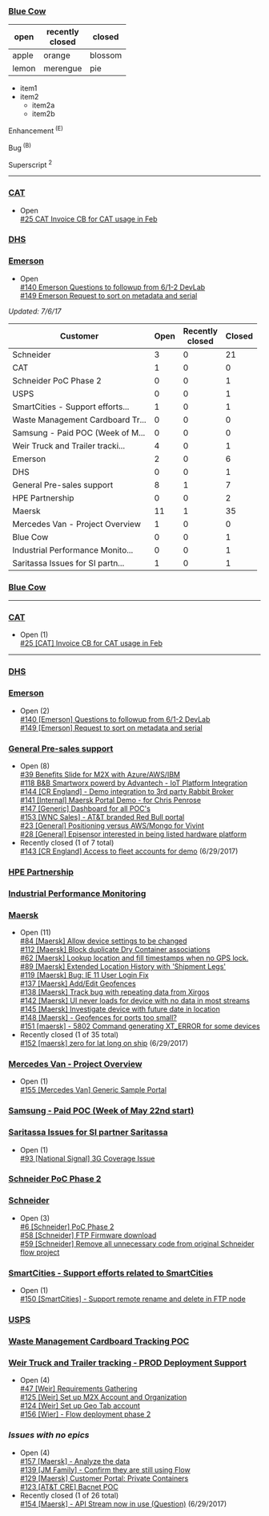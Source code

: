 ### [Blue Cow](https://github.com/iot-platform/Customers/issues/21)   
|open | recently<br>closed | closed |
|---- | ---- | ---- |
apple | orange | blossom
lemon | merengue | pie

* item1
* item2
   + item2a
   + item2b

Enhancement<sup> (E) </sup>

Bug<sup> (B) </sup>

Superscript<sup> 2 </sup>

------
### [CAT](https://github.com/iot-platform/Customers/issues/26)   
* Open   
[#25 CAT Invoice CB for CAT usage in Feb](https://github.com/iot-platform/Customers/issues/25)   
### [DHS](https://github.com/iot-platform/Customers/issues/16)   
### [Emerson](https://github.com/iot-platform/Customers/issues/12)   
* Open   
[#140 Emerson Questions to followup from 6/1-2 DevLab](https://github.com/iot-platform/Customers/issues/140)   
[#149 Emerson Request to sort on metadata and serial](https://github.com/iot-platform/Customers/issues/149)   

*Updated:  7/6/17*

Customer | Open | Recently<br>closed | Closed   
---- | ---- | ---- | ----   
Schneider|3|0|21   
CAT|1|0|0   
Schneider PoC Phase 2|0|0|1   
USPS|0|0|1   
SmartCities - Support efforts...|1|0|1   
Waste Management Cardboard Tr...|0|0|0   
Samsung - Paid POC (Week of M...|0|0|0   
Weir Truck and Trailer tracki...|4|0|1   
Emerson|2|0|6   
DHS|0|0|1   
General Pre-sales support|8|1|7   
HPE Partnership|0|0|2   
Maersk|11|1|35   
Mercedes Van - Project Overview|1|0|0   
Blue Cow|0|0|1   
Industrial Performance Monito...|0|0|1   
Saritassa Issues for SI partn...|1|0|1  

### [Blue Cow](https://github.com/iot-platform/Customers/issues/21)   
----------
### [CAT](https://github.com/iot-platform/Customers/issues/26)   
* Open (1)   
[#25 [CAT] Invoice CB for CAT usage in Feb](https://github.com/iot-platform/Customers/issues/25)   
----------
### [DHS](https://github.com/iot-platform/Customers/issues/16)   
### [Emerson](https://github.com/iot-platform/Customers/issues/12)   
* Open (2)   
[#140 [Emerson] Questions to followup from 6/1-2 DevLab](https://github.com/iot-platform/Customers/issues/140)   
[#149 [Emerson] Request to sort on metadata and serial](https://github.com/iot-platform/Customers/issues/149)   
### [General Pre-sales support](https://github.com/iot-platform/Customers/issues/4)   
* Open (8)   
[#39 Benefits Slide for M2X with Azure/AWS/IBM](https://github.com/iot-platform/Customers/issues/39)   
[#118 B&B Smartworx powerd by Advantech - IoT Platform Integration](https://github.com/iot-platform/Customers/issues/118)   
[#144 [CR England] - Demo integration to 3rd party Rabbit Broker](https://github.com/iot-platform/Customers/issues/144)   
[#141 [Internal] Maersk Portal Demo - for Chris Penrose](https://github.com/iot-platform/Customers/issues/141)   
[#147 [Generic] Dashboard for all POC's](https://github.com/iot-platform/Customers/issues/147)   
[#153 [WNC Sales] - AT&T branded Red Bull portal](https://github.com/iot-platform/Customers/issues/153)   
[#23 [General] Positioning versus AWS/Mongo for Vivint](https://github.com/iot-platform/Customers/issues/23)   
[#28 [General] Episensor interested in being listed hardware platform](https://github.com/iot-platform/Customers/issues/28)   
* Recently closed (1 of 7 total)   
[#143 [CR England] Access to fleet accounts for demo](https://github.com/iot-platform/Customers/issues/143) (6/29/2017)   
### [HPE Partnership](https://github.com/iot-platform/Customers/issues/121)   
### [Industrial Performance Monitoring](https://github.com/iot-platform/Customers/issues/37)   
### [Maersk](https://github.com/iot-platform/Customers/issues/19)   
* Open (11)   
[#84 [Maersk] Allow device settings to be changed](https://github.com/iot-platform/Customers/issues/84)   
[#112 [Maersk] Block duplicate Dry Container associations](https://github.com/iot-platform/Customers/issues/112)   
[#62 [Maersk] Lookup location and fill timestamps when no GPS lock.](https://github.com/iot-platform/Customers/issues/62)   
[#89 [Maersk] Extended Location History with 'Shipment Legs'](https://github.com/iot-platform/Customers/issues/89)   
[#119 [Maersk] Bug: IE 11 User Login Fix](https://github.com/iot-platform/Customers/issues/119)   
[#137 [Maersk] Add/Edit Geofences](https://github.com/iot-platform/Customers/issues/137)   
[#138 [Maersk] Track bug with repeating data from Xirgos](https://github.com/iot-platform/Customers/issues/138)   
[#142 [Maersk] UI never loads for device with no data in most streams](https://github.com/iot-platform/Customers/issues/142)   
[#145 [Maersk] Investigate device with future date in location ](https://github.com/iot-platform/Customers/issues/145)   
[#148 [Maersk] - Geofences for ports too small?](https://github.com/iot-platform/Customers/issues/148)   
[#151 [maersk] - 5802 Command generating XT_ERROR for some devices](https://github.com/iot-platform/Customers/issues/151)   
* Recently closed (1 of 35 total)   
[#152 [maersk] zero for lat long on ship](https://github.com/iot-platform/Customers/issues/152) (6/29/2017)   
### [Mercedes Van - Project Overview](https://github.com/iot-platform/Customers/issues/32)   
* Open (1)   
[#155 [Mercedes Van] Generic Sample Portal](https://github.com/iot-platform/Customers/issues/155)   
### [Samsung - Paid POC (Week of May 22nd start)](https://github.com/iot-platform/Customers/issues/91)   
### [Saritassa Issues for SI partner Saritassa](https://github.com/iot-platform/Customers/issues/94)   
* Open (1)   
[#93 [National Signal] 3G Coverage Issue](https://github.com/iot-platform/Customers/issues/93)   
### [Schneider PoC Phase 2](https://github.com/iot-platform/Customers/issues/6)   
### [Schneider](https://github.com/iot-platform/Customers/issues/30)   
* Open (3)   
[#6 [Schneider] PoC Phase 2](https://github.com/iot-platform/Customers/issues/6)   
[#58 [Schneider] FTP Firmware download](https://github.com/iot-platform/Customers/issues/58)   
[#59 [Schneider] Remove all unnecessary code from original Schneider flow project](https://github.com/iot-platform/Customers/issues/59)   
### [SmartCities - Support efforts related to SmartCities](https://github.com/iot-platform/Customers/issues/80)   
* Open (1)   
[#150 [SmartCities] - Support remote rename and delete in FTP node](https://github.com/iot-platform/Customers/issues/150)   
### [USPS](https://github.com/iot-platform/Customers/issues/46)   
### [Waste Management Cardboard Tracking POC](https://github.com/iot-platform/Customers/issues/69)   
### [Weir Truck and Trailer tracking - PROD Deployment Support](https://github.com/iot-platform/Customers/issues/48)   
* Open (4)   
[#47 [Weir] Requirements Gathering](https://github.com/iot-platform/Customers/issues/47)   
[#125 [Weir] Set up M2X Account and Organization](https://github.com/iot-platform/Customers/issues/125)   
[#124 [Weir] Set up Geo Tab account](https://github.com/iot-platform/Customers/issues/124)   
[#156 [Wier] - Flow deployment phase 2 ](https://github.com/iot-platform/Customers/issues/156)   
### *Issues with no epics*   
* Open (4)   
[#157 [Maersk] - Analyze the data](https://github.com/iot-platform/Customers/issues/157)   
[#139 [JM Family] - Confirm they are still using Flow](https://github.com/iot-platform/Customers/issues/139)   
[#129 [Maersk] Customer Portal: Private Containers](https://github.com/iot-platform/Customers/issues/129)   
[#123 [AT&T CRE] Bacnet POC ](https://github.com/iot-platform/Customers/issues/123)   
* Recently closed (1 of 26 total)   
[#154 [Maersk] - API Stream now in use (Question)](https://github.com/iot-platform/Customers/issues/154) (6/29/2017)   

